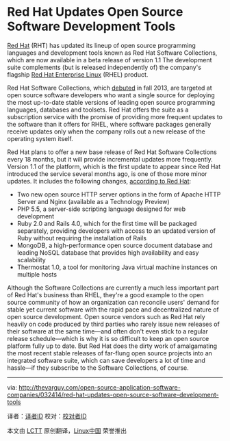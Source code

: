 Red Hat Updates Open Source Software Development Tools
================================================================================
[Red Hat][1] (RHT) has updated its lineup of open source programming languages and development tools known as Red Hat Software Collections, which are now available in a beta release of version 1.1 The development suite complements (but is released independently of) the company's flagship [Red Hat Enterprise Linux][2] (RHEL) product.

Red Hat Software Collections, which [debuted][3] in fall 2013, are targeted at open source software developers who want a single source for deploying the most up-to-date stable versions of leading open source programming languages, databases and toolsets. Red Hat offers the suite as a subscription service with the promise of providing more frequent updates to the software than it offers for RHEL, where software packages generally receive updates only when the company rolls out a new release of the operating system itself.

Red Hat plans to offer a new base release of Red Hat Software Collections every 18 months, but it will provide incremental updates more frequently. Version 1.1 of the platform, which is the first update to appear since Red Hat introduced the service several months ago, is one of those more minor updates. It includes the following changes, [according to Red Hat][4]:

- Two new open source HTTP server options in the form of Apache HTTP Server and Nginx (available as a Technology Preview)
- PHP 5.5, a server-side scripting language designed for web development
- Ruby 2.0 and Rails 4.0, which for the first time will be packaged separately, providing developers with access to an updated version of Ruby without requiring the installation of Rails
- MongoDB, a high-performance open source document database and leading NoSQL database that provides high availability and easy scalability
- Thermostat 1.0, a tool for monitoring Java virtual machine instances on multiple hosts

Although the Software Collections are currently a much less important part of Red Hat's business than RHEL, they're a good example to the open source community of how an organization can reconcile users' demand for stable yet current software with the rapid pace and decentralized nature of open source development. Open source vendors such as Red Hat rely heavily on code produced by third parties who rarely issue new releases of their software at the same time—and often don't even stick to a regular release schedule—which is why it is so difficult to keep an open source platform fully up to date. But Red Hat does the dirty work of amalgamating the most recent stable releases of far-flung open source projects into an integrated software suite, which can save developers a lot of time and hassle—if they subscribe to the Software Collections, of course.

--------------------------------------------------------------------------------

via: http://thevarguy.com/open-source-application-software-companies/032414/red-hat-updates-open-source-software-development-tools

译者：[译者ID](https://github.com/译者ID) 校对：[校对者ID](https://github.com/校对者ID)

本文由 [LCTT](https://github.com/LCTT/TranslateProject) 原创翻译，[Linux中国](http://linux.cn/) 荣誉推出

[1]:http://redhat.com/
[2]:http://www.redhat.com/products/enterprise-linux/
[3]:http://developerblog.redhat.com/2013/09/12/rhscl1-ga/
[4]:http://www.redhat.com/about/news/archive/2014/3/red-hat-software-collections-1-1-beta-now-available